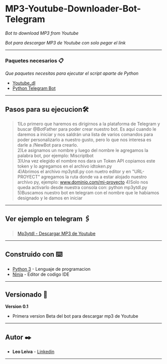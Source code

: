 # MP3-Youtube-Downloader-Bot-Telegram

_Bot to download MP3 from Youtube_

_Bot para descargar MP3 de Youtube con solo pegar el link_

---

### Paquetes necesarios 📋

_Que paquetes necesitas para ejecutar el script aparte de Python_


* [Youtube_dl](https://pypi.org/project/youtube_dl/)
* [Python Telegram Bot](https://pypi.org/project/python-telegram-bot/)

---

##  Pasos para su ejecucion🛠️

>1)Lo primero que haremos es dirigirnos a la plataforma de Telegram y buscar @BotFather para poder crear nuestro bot. Es aquí cuando le daremos a iniciar y nos saldrán una lista de varios comandos para poder personalizarlo a nuestro gusto, pero lo que nos interesa es darle a /NewBot para crearlo.  
>2)Le asignamos un nombre y luego del nombre le agregamos la palabra bot, por ejemplo: Miscriptbot  
>3)Una vez elegido el nombre nos dara un Token API copiamos este token y lo agregamos en el archivo idtoken.py  
>4)Abrimos el archivo mp3ytdl.py con nuetro editor y en "URL-PROYECT" agregamos la ruta donde va a estar alojado nuestro archivo py, ejemplo: www.dominio.com/mi-proyecto 
>4)Solo nos queda activarlo desde nuestra consola con: python mp3ytdl.py  
>5)Buscamos nuestro bot en telegram con el nombre que le habiamos designado y le damos en iniciar  

---

## Ver ejemplo en telegram 🖇️

>[Mp3ytdl - Descargar MP3 de Youtube](https://t.me/mp3ytdl_bot)

---

## Construido con ⌨️

* [Python 3](https://www.python.org/) - Lenguaje de programacion
* [Ninja](http://ninja-ide.org/) - Editor de codigo IDE

---

## Versionado 📖

**Version 0.1**
* Primera version Beta del bot para descargar mp3 de Youtube

---

## Autor ✒️

* **Leo Leiva** - [Linkedin](https://www.linkedin.com/in/leoleivacab/)


---
